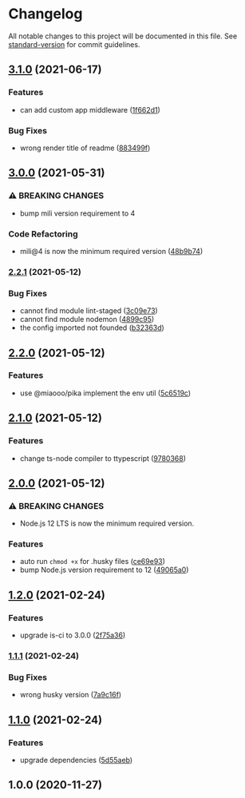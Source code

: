 # Changelog

All notable changes to this project will be documented in this file. See [standard-version](https://github.com/conventional-changelog/standard-version) for commit guidelines.

## [3.1.0](https://www.github.com/mili-project-manager/mtpl-nestjs/compare/v3.0.0...v3.1.0) (2021-06-17)


### Features

* can add custom app middleware ([1f662d1](https://www.github.com/mili-project-manager/mtpl-nestjs/commit/1f662d17241334a091c991279086ba10f347911d))


### Bug Fixes

* wrong render title of readme ([883499f](https://www.github.com/mili-project-manager/mtpl-nestjs/commit/883499f6a4a208afa501c9a91224b83b3243a966))

## [3.0.0](https://www.github.com/mili-project-manager/mtpl-nestjs/compare/v2.2.1...v3.0.0) (2021-05-31)


### ⚠ BREAKING CHANGES

* bump mili version requirement to 4

### Code Refactoring

* mili@4 is now the minimum required version ([48b9b74](https://www.github.com/mili-project-manager/mtpl-nestjs/commit/48b9b74b19a892805fb196fd9c8b2dde0f84a05c))

### [2.2.1](https://www.github.com/Val-istar-Guo/nestjs-template/compare/v2.2.0...v2.2.1) (2021-05-12)


### Bug Fixes

* cannot find module lint-staged ([3c09e73](https://www.github.com/Val-istar-Guo/nestjs-template/commit/3c09e73d3ff37a72c59e23ac3535ac704e0d93d8))
* cannot find module nodemon ([4899c95](https://www.github.com/Val-istar-Guo/nestjs-template/commit/4899c951e037c9888d99dd066185a77f5fdc7395))
* the config imported not founded ([b32363d](https://www.github.com/Val-istar-Guo/nestjs-template/commit/b32363df5aed60e77a16aa0156de5b58d0e46010))

## [2.2.0](https://www.github.com/Val-istar-Guo/nestjs-template/compare/v2.1.0...v2.2.0) (2021-05-12)


### Features

* use @miaooo/pika implement the env util ([5c6519c](https://www.github.com/Val-istar-Guo/nestjs-template/commit/5c6519c503dfd76d30603e4ece3458e82d54f63f))

## [2.1.0](https://www.github.com/Val-istar-Guo/nestjs-template/compare/v2.0.0...v2.1.0) (2021-05-12)


### Features

* change ts-node compiler to ttypescript ([9780368](https://www.github.com/Val-istar-Guo/nestjs-template/commit/9780368a8b5a6cc9bed03f3f6396d96171846c6d))

## [2.0.0](https://www.github.com/Val-istar-Guo/nestjs-template/compare/v1.2.0...v2.0.0) (2021-05-12)


### ⚠ BREAKING CHANGES

* Node.js 12 LTS is now the minimum required version.

### Features

* auto run `chmod +x` for .husky files ([ce69e93](https://www.github.com/Val-istar-Guo/nestjs-template/commit/ce69e936fe0408a3f6661272da8ba49b2582554c))
* bump Node.js version requirement to 12 ([49065a0](https://www.github.com/Val-istar-Guo/nestjs-template/commit/49065a051b49b4ce3fdd9b9cb3020c6d75aac17f))

## [1.2.0](https://github.com/Val-istar-Guo/nestjs-template/compare/v1.1.1...v1.2.0) (2021-02-24)


### Features

* upgrade is-ci to 3.0.0 ([2f75a36](https://github.com/Val-istar-Guo/nestjs-template/commit/2f75a3631f7dbb140750bd385d4caa7a24f35433))

### [1.1.1](https://github.com/Val-istar-Guo/nestjs-template/compare/v1.1.0...v1.1.1) (2021-02-24)


### Bug Fixes

* wrong husky version ([7a9c16f](https://github.com/Val-istar-Guo/nestjs-template/commit/7a9c16fab862a03e2602945b267418d9899755b3))

## [1.1.0](https://github.com/Val-istar-Guo/nestjs-template/compare/v1.0.0...v1.1.0) (2021-02-24)


### Features

* upgrade dependencies ([5d55aeb](https://github.com/Val-istar-Guo/nestjs-template/commit/5d55aebfc1b677a5a4f781fb38199e4f5cfba956))

## 1.0.0 (2020-11-27)
